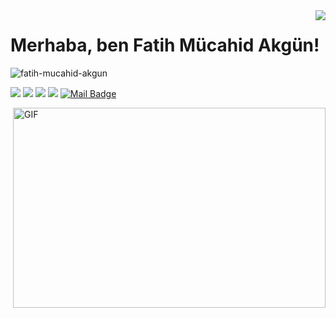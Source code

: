 <img align='right' src="https://github-readme-stats.vercel.app/api?username=fatih-mucahid-akgun&show_icons=true">

# Merhaba, ben Fatih Mücahid Akgün! 

<p align="left"> <img src="https://komarev.com/ghpvc/?username=fatih-mucahid-akgun" alt="fatih-mucahid-akgun" /> </p>

[![](https://img.shields.io/badge/twitter-%231DA1F2.svg?&style=for-the-badge&logo=twitter&logoColor=white)](https://twitter.com/mchdakgn)
[![](https://img.shields.io/badge/linkedin-%230077B5.svg?&style=for-the-badge&logo=linkedin&logoColor=white)](https://www.linkedin.com/in/fatih-mucahid-akgun/)
[![](https://img.shields.io/badge/medium-%2312100E.svg?&style=for-the-badge&logo=medium&logoColor=white)](https://medium.com/@fatih-mucahid-akgun)
[![](https://img.shields.io/badge/instagram-%23E4405F.svg?&style=for-the-badge&logo=instagram&logoColor=white)](https://www.instagram.com/fatihmucahid/)
[![Mail Badge](https://img.shields.io/badge/mchdakgn@hotmail.com-c14438?style=for-the-badge&logo=Gmail&logoColor=white&link=mailto:mchdakgn@hotmail.com)](mailto:mchdakgn@hotmail.com)

<img align="right" alt="GIF" src="https://github.com/abhisheknaiidu/abhisheknaiidu/blob/master/code.gif?raw=true" width="500" height="320" />


<!--
**fatih-mucahid-akgun/fatih-mucahid-akgun** is a ✨ _special_ ✨ repository because its `README.md` (this file) appears on your GitHub profile.

Here are some ideas to get you started:

- 🔭 I’m currently working on ...
- 🌱 I’m currently learning ...
- 👯 I’m looking to collaborate on ...
- 🤔 I’m looking for help with ...
- 💬 Ask me about ...
- 📫 How to reach me: ...
- 😄 Pronouns: ...
- ⚡ Fun fact: ...
-->
